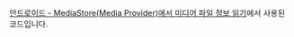 [안드로이드 - MediaStore(Media Provider)에서 미디어 파일 정보 읽기](https://codechacha.com/ko/android-mediastore-read-media-files/)에서 사용된 코드입니다.
